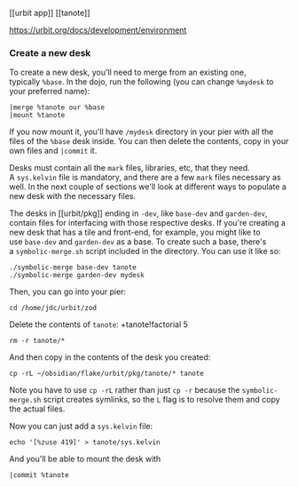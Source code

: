 [[urbit app]] [[tanote]]

https://urbit.org/docs/development/environment

### Create a new desk

To create a new desk, you'll need to merge from an existing one, typically `%base`. In the dojo, run the following (you can change `%mydesk` to your preferred name):

```hoon
|merge %tanote our %base
|mount %tanote
```

If you now mount it, you'll have `/mydesk` directory in your pier with all the files of the `%base` desk inside. You can then delete the contents, copy in your own files and `|commit` it.

Desks must contain all the `mark` files, libraries, etc, that they need. A `sys.kelvin` file is mandatory, and there are a few `mark` files necessary as well. In the next couple of sections we'll look at different ways to populate a new desk with the necessary files.

The desks in [[urbit/pkg]] ending in `-dev`, like `base-dev` and `garden-dev`, contain files for interfacing with those respective desks. If you're creating a new desk that has a tile and front-end, for example, you might like to use `base-dev` and `garden-dev` as a base. To create such a base, there's a `symbolic-merge.sh` script included in the directory. You can use it like so:

```shell
./symbolic-merge base-dev tanote
./symbolic-merge garden-dev mydesk
```

Then, you can go into your pier:

```shell
cd /home/jdc/urbit/zod
```

Delete the contents of `tanote`:
+tanote!factorial 5

```shell
rm -r tanote/*
```

And then copy in the contents of the desk you created:

```shell
cp -rL ~/obsidian/flake/urbit/pkg/tanote/* tanote
```

Note you have to use `cp -rL` rather than just `cp -r` because the `symbolic-merge.sh` script creates symlinks, so the `L` flag is to resolve them and copy the actual files.

Now you can just add a `sys.kelvin` file:

```shell
echo '[%zuse 419]' > tanote/sys.kelvin
```

And you'll be able to mount the desk with 

```hoon
|commit %tanote
```

